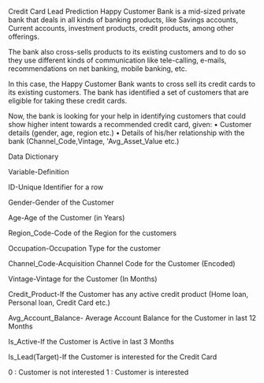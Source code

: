 Credit Card Lead Prediction
Happy Customer Bank is a mid-sized private bank that deals in all kinds of banking products, like Savings accounts, Current accounts, investment products, credit products, among other offerings.

The bank also cross-sells products to its existing customers and to do so they use different kinds of communication like tele-calling, e-mails, recommendations on net banking, mobile banking, etc. 

In this case, the Happy Customer Bank wants to cross sell its credit cards to its existing customers. The bank has identified a set of customers that are eligible for taking these credit cards.

Now, the bank is looking for your help in identifying customers that could show higher intent towards a recommended credit card, given:
•	Customer details (gender, age, region etc.)
•	Details of his/her relationship with the bank (Channel_Code,Vintage, 'Avg_Asset_Value etc.)

Data Dictionary

Variable-Definition

ID-Unique Identifier for a row

Gender-Gender of the Customer

Age-Age of the Customer (in Years)

Region_Code-Code of the Region for the customers

Occupation-Occupation Type for the customer

Channel_Code-Acquisition Channel Code for the Customer  (Encoded)

Vintage-Vintage for the Customer (In Months)

Credit_Product-If the Customer has any active credit product (Home loan,
Personal loan, Credit Card etc.)

Avg_Account_Balance- Average Account Balance for the Customer in last 12 Months

Is_Active-If the Customer is Active in last 3 Months

Is_Lead(Target)-If the Customer is interested for the Credit Card

0 : Customer is not interested
1 : Customer is interested


